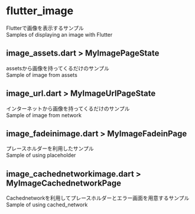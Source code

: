 # flutter_image

Flutterで画像を表示するサンプル  
Samples of displaying an image with Flutter

## image_assets.dart > MyImagePageState

assetsから画像を持ってくるだけのサンプル  
Sample of image from assets

## image_url.dart > MyImageUrlPageState

インターネットから画像を持ってくるだけのサンプル  
Sample of image from network

## image_fadeinimage.dart > MyImageFadeinPage

プレースホルダーを利用したサンプル  
Sample of using placeholder

## image_cachednetworkimage.dart > MyImageCachednetworkPage

Cachednetworkを利用してプレースホルダーとエラー画面を用意するサンプル  
Sample of using cached_network
